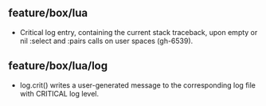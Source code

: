 ## feature/box/lua

* Critical log entry, containing the current stack traceback, upon empty or nil 
  :select and :pairs calls on user spaces (gh-6539).

## feature/box/lua/log
* log.crit() writes a user-generated message to the corresponding log
  file with CRITICAL log level.
